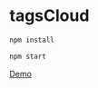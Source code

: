 # tagsCloud

```sh
npm install
```

```sh
npm start
```

[Demo](https://desolate-peak-68356.herokuapp.com/)
